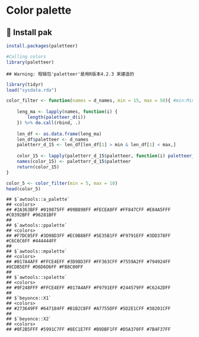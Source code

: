 # Color palette

## :hammer: Install pak

``` r
install.packages(paletteer)
```

``` r
#Calling colors
library(paletteer)
```

    ## Warning: 程辑包'paletteer'是用R版本4.2.3 来建造的

``` r
library(tidyr)
load("sysdata.rda")

color_filter <- function(names = d_names, min = 15, max = 50){ #min:Minimum color number 
    
    leng_ma <- lapply(names, function(i) {
        length(paletteer_d(i))
    }) %>% do.call(rbind, .)
    
    len_df <- as.data.frame(leng_ma) 
    len_df$paletteer <- d_names 
    paletterr_d_15 <- len_df[len_df[1] > min & len_df[1] < max,]
    
    color_15 <- lapply(paletterr_d_15$paletteer, function(i) paletteer_d(i) ) 
    names(color_15) <- paletterr_d_15$paletteer 
    return(color_15)
}
```

``` r
color_5 <- color_filter(min = 5, max = 10)
head(color_5)
```

    ## $`awtools::a_palette`
    ## <colors>
    ## #2A363BFF #019875FF #99B898FF #FECEA8FF #FF847CFF #E84A5FFF #C0392BFF #96281BFF 
    ## 
    ## $`awtools::ppalette`
    ## <colors>
    ## #F7DC05FF #3D98D3FF #EC0B88FF #5E35B1FF #F9791EFF #3DD378FF #C6C6C6FF #444444FF 
    ## 
    ## $`awtools::mpalette`
    ## <colors>
    ## #017A4AFF #FFCE4EFF #3D98D3FF #FF363CFF #7559A2FF #794924FF #8CDB5EFF #D6D6D6FF #FB8C00FF 
    ## 
    ## $`awtools::spalette`
    ## <colors>
    ## #9F248FFF #FFCE4EFF #017A4AFF #F9791EFF #244579FF #C6242DFF 
    ## 
    ## $`beyonce::X1`
    ## <colors>
    ## #273649FF #647184FF #B1B2C8FF #A7755DFF #5D2E1CFF #38201CFF 
    ## 
    ## $`beyonce::X2`
    ## <colors>
    ## #0F2B5FFF #5991C7FF #8EC1E7FF #B9DBF1FF #D5A370FF #7B4F37FF

